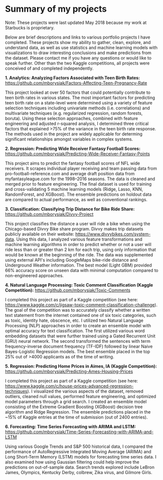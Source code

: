 # Summary of my projects

Note: These projects were last updated May 2018 because my work at Starbucks is proprietary.

Below are brief descriptions and links to various portfolio projects I have completed. These projects show my ability to gather, clean, explore, and understand data, as well as use statistics and machine learning models with visualizations to draw interesting conclusions and make predictions from the dataset. Please contact me if you have any questions or would like to speak further. Other than the two Kaggle competitions, all projects were conceived of and completed independently.

<b>1. Analytics: Analyzing Factors Associated with Teen Birth Rates:</b> https://github.com/mborysiak/Factors-Affecting-Teen-Pregnancy-Rate

This project looked at over 50 factors that could potentially contribute to teen birth rates in various states. The most important factors for predicting teen birth rate on a state-level were determined using a variety of feature selection techniques including univariate methods (i.e. correlations) and multivariate techniques (e.g. regularized regression, random forests, boruta). Using these selection approaches, combined with feature engineering and adjusted r-squared analysis, I determined three critical factors that explained >75% of the variance in the teen birth rate response. The methods used in the project are widely applicable for determing significant relationships amongst variables in complex systems.

<b>2. Regression: Predicting Wide Receiver Fantasy Football Scores:</b> https://github.com/mborysiak/Predicting-Wide-Receiver-Fantasy-Points

This project aims to predict the fantasy football scores of NFL wide receivers. It scrapes individual player receiving and team passing data from pro-football-reference.com and average draft position data from myfantasyleague.com for the 1998–2016 seasons. The data is cleaned and merged prior to feature engineering. The final dataset is used for training and cross-validating 5 machine learning models (Ridge, Lasso, KNN, RandomForest, and XGBoost). The ensemble predictions on holdout data are compared to actual performance, as well as conventional rankings.

<b>3. Classification: Classifying Trip Distance for Bike Ride Share:</b> https://github.com/mborysiak/Divvy-Project 

This project classifies the distance a user will ride a bike when using the Chicago-based Divvy Bike share program. Divvy makes trip datasets publicly available on their website: https://www.divvybikes.com/system-data. Using this data, I analyzed various feature transformations and machine learning algorithms in order to predict whether or not a user will ride less than or greater than 2 km for each trip, using only information that would be known at the beginning of the ride. The data was supplemented using external API's including GoogleMaps bike-ride distance and Underground Weather information. The best model (Light GBM) provided 66% accuracy score on unseen data with minimal computation compared to non-engineered approaches.

<b>4. Natural Language Processing: Toxic Comment Classification (Kaggle Competition):</b> https://github.com/mborysiak/Toxic-Comments

I completed this project as part of a Kaggle competition (see here: https://www.kaggle.com/c/jigsaw-toxic-comment-classification-challenge). The goal of the competition was to accurately classify whether a written text statement from the internet contained one of six toxic categories, such as toxic, identity hate, obscence, etc. I utilized two Natural Language Processing (NLP) approaches in order to create an ensemble model with optimal accuracy for text classification. The first utilized various word embedding datasets that were further trained using a Gated Recurrent Unit (GRU) neural network. The second transformed the sentences with term frequency-inverse document frequency (TF-IDF) followed by linear Naive Bayes-Logistic Regression models. The best ensemble placed in the top 25% out of >4000 applicants as of the time of writing.

<b>5. Regression: Predicting Home Prices in Aimes, IA (Kaggle Competition):</b> https://github.com/mborysiak/Predicting-Ames-Housing-Prices

I completed this project as part of a Kaggle competition (see here: https://www.kaggle.com/c/house-prices-advanced-regression-techniques). I visualized the various aspects of the dataset, removed outliers, cleaned null values, performed feature engineering, and optimized model parameters through a grid search. I created an ensemble model consisting of the Extreme Gradient Boosting (XGBoost) decision tree algorithm and Ridge Regression. The ensemble predictions placed in the ~15% of Kaggle entries at the time of submission (out of 2400 entries).

<b>6. Forecasting: Time Series Forecasting with ARIMA and LSTM:</b> https://github.com/mborysiak/Time-Series-Forecasting-with-ARIMA-and-LSTM

Using various Google Trends and S&P 500 historical data, I compared the performance of AutoRegressive Integrated Moving Average (ARIMA) and Long Short-Term Memory (LSTM) models for forecasting time series data. I also examined how using Gaussian filtering could help improve the predictions on out-of-sample data. Search trends explored include LeBron James, Olympics, Kentucky Derby, colbrew, Zika virus, and Gilmore Girls.
